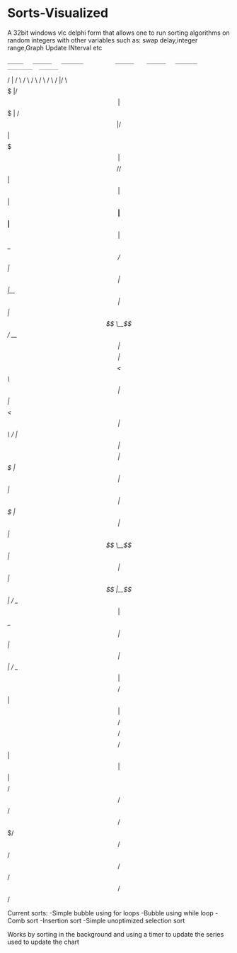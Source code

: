 # Sorts-Visualized
A 32bit windows vlc delphi form that allows one to run sorting algorithms on random integers with other variables such as: swap delay,integer range,Graph Update INterval etc

    _____   ______   _______          ______    ______   _______   ________  ______  
   /     | /      \ /       \        /      \  /      \ /       \ /        |/      \ 
   $$$$$ |/$$$$$$  |$$$$$$$  |      /$$$$$$  |/$$$$$$  |$$$$$$$  |$$$$$$$$//$$$$$$  |
      $$ |$$ |__$$ |$$ |__$$ |      $$ \__$$/ $$ |  $$ |$$ |__$$ |   $$ |  $$ \__$$/ 
 __   $$ |$$    $$ |$$    $$<       $$      \ $$ |  $$ |$$    $$<    $$ |  $$      \ 
/  |  $$ |$$$$$$$$ |$$$$$$$  |       $$$$$$  |$$ |  $$ |$$$$$$$  |   $$ |   $$$$$$  |
$$ \__$$ |$$ |  $$ |$$ |__$$ |      /  \__$$ |$$ \__$$ |$$ |  $$ |   $$ |  /  \__$$ |
$$    $$/ $$ |  $$ |$$    $$/       $$    $$/ $$    $$/ $$ |  $$ |   $$ |  $$    $$/ 
 $$$$$$/  $$/   $$/ $$$$$$$/         $$$$$$/   $$$$$$/  $$/   $$/    $$/    $$$$$$/  
                                                                                     
                                                                                                                                                             

Current sorts:
-Simple bubble using for loops
-Bubble using while loop
-Comb sort
-Insertion sort
-Simple unoptimized selection sort

Works by sorting in the background and using a timer to update the series used to update the chart
